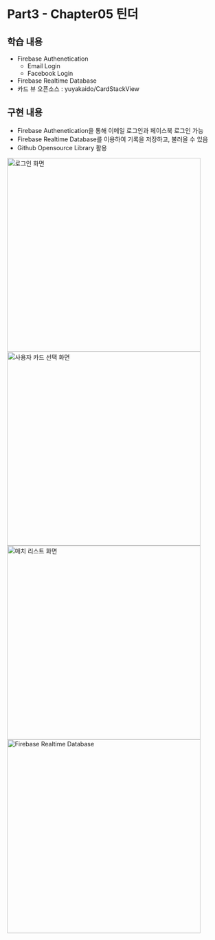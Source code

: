 # Part3 - Chapter05 틴더

## 학습 내용
- Firebase Authenetication
    - Email Login
    - Facebook Login
- Firebase Realtime Database
- 카드 뷰 오픈소스 : yuyakaido/CardStackView

## 구현 내용
- Firebase Authenetication을 통해 이메일 로그인과 페이스북 로그인 가능
- Firebase Realtime Database를 이용하여 기록을 저장하고, 불러올 수 있음
- Github Opensource Library 활용

<img src="https://user-images.githubusercontent.com/43491968/156927257-7ff158fa-eb15-4bad-a48c-dc8950a791c4.png" height="450" alt="로그인 화면">
<img src="https://user-images.githubusercontent.com/43491968/156927263-4205de94-feae-4186-8bb1-032467bdb52f.png" height="450" alt="사용자 카드 선택 화면">
<img src="https://user-images.githubusercontent.com/43491968/156927264-56a899eb-02ad-407b-93a2-6e2e1d08e1d1.png" height="450" alt="매치 리스트 화면">
<img src="https://user-images.githubusercontent.com/43491968/156927244-6fa02472-4de9-4f1a-8786-9af61f98f72e.png" height="450" alt="Firebase Realtime Database">